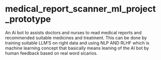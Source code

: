 # medical_report_scanner_ml_project_prototype
An Ai bot to assists doctors and nurses to read medical reports and recommended suitable medicines and treatment.    This can be done by training suitable LLM’S on right data and using NLP AND  RLHF which is machine learning concept that basically means leaning of the AI bot by human feedback based on real word sicarios. 
